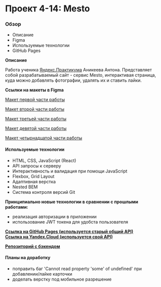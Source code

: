 # Проект 4-14: Mesto

### Обзор

* Описание
* Figma
* Используемые технологии
* GitHub Pages

**Описание**

Работа ученика [Яндекс.Практикума](https://praktikum.yandex.ru/ "Яндекс.Практикум") Аникеева Антона.
Представляет собой разрабатываемый сайт - сервис Mesto, интерактивая страница, куда можно добавлять фотографии, удалять их и ставить лайки.

**Ссылки на макеты в Figma**


[Макет первой части работы](https://www.figma.com/file/StZjf8HnoeLdiXS7dYrLAh/JavaScript.-Sprint-4 "Figma/mesto")

[Макет второй части работы](https://www.figma.com/file/nlYpT4VhFiwimn2YlncrcF/JavaScript.-Sprint-5?node-id=0%3A1 "Figma/mesto")

[Макет третьей части работы](https://www.figma.com/file/XNaGNEZD5NEjeyJzAT4gMb/JavaScript.-Sprint-6?node-id=0%3A1 "Figma/mesto")

[Макет девятой части работы](https://www.figma.com/file/hhhIavVTeuilfPPZ6sbifl/JavaScript.-Sprint-9?node-id=0%3A1 "Figma/mesto")

[Макет четырнадцатой части работы](https://www.figma.com/file/fUESH7icdnexdbpwgYsUcc/Sprint-14-RU?node-id=0%3A1 "Figma/mesto")

#### Используемые технологии

* HTML, CSS, JavaScript (React)
* API запросы к серверу
* Интерактивность и валидация при помощи JavaScript
* Flexbox, Grid Layout
* Адаптивная верстка
* Nested BEM
* Система контроля версий Git

**Принципиально новые технологии в сравнении с прошлыми работами:**

* реализация авторизации в приложении
* использование JWT токена для удобста пользователя

**[Ссылка на GitHub Pages (используется старый общий API)](https://kiwied.github.io/mesto-react/ "Mesto")**  
**[Ссылка на Yandex.Cloud (используется свой API)](https://www.kiwied.students.nomoreparties.xyz/ "Mesto")**

**[Репозиторий с бэкендом](https://github.com/Kiwied/react-mesto-api-full)**

#### Планы на доработку

* поправить баг 'Cannot read property 'some' of undefined' при добавлении/лайке карточки
* доделать верстку под мобильное разрешение
